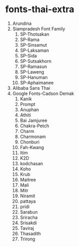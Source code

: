 # fonts-thai-extra



1. Arundina
2. Siampradesh Font Family
    1. SP-Thotsakan
    2. SP-Rama
    3. SP-Sinsamut
    4. SP-Laksaman
    5. SP-Sida
    6. SP-Sutsakhorn
    7. SP-Ramasun
    8. SP-Laweng
    9. SP-Hanuman
    10. SP-Aphaimanee
3. Alibaba Sans Thai
4. Google Fonts-Cadson Demak
    1. Kanik
    2. Prompt
    3. Anuphan
    4. Athiti
    5. Bai Jamjuree
    6. Chakra-Petch
    7. Charm
    8. Charmonam
    9. Chonburi
    10. Fah-Kwang
    11. Itim
    12. K2D
    13. kodchasan
    14. Koho
    15. Krub
    16. Maitree
    13. Mali
    14. Mitr
    15. Niramit
    16. pattaya
    17. pridi
    18. Sarabun
    19. Sriracha
    20. Srisakdi
    21. Taviraj
    22. Thasadith
    23. Trirong
